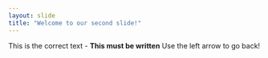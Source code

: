```yaml
---
layout: slide
title: "Welcome to our second slide!"
---
```

This is the correct text - **This must be written**
Use the left arrow to go back!
